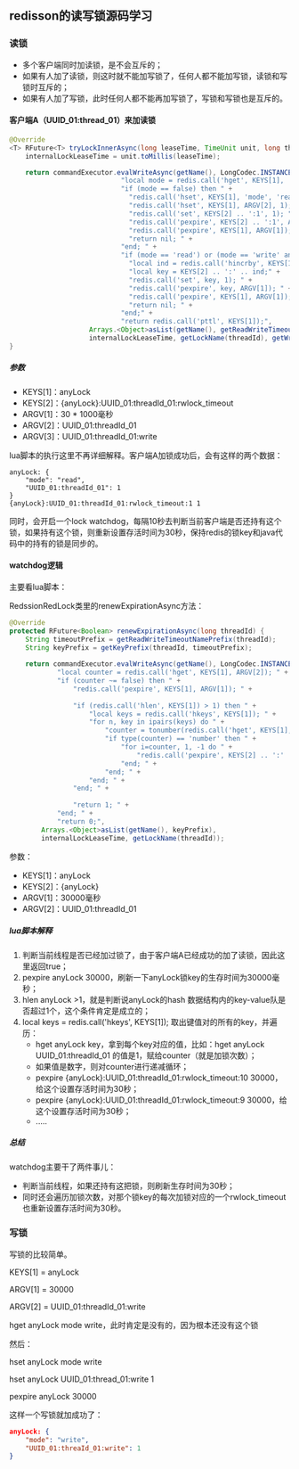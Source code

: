 ## redisson的读写锁源码学习

### 读锁

- 多个客户端同时加读锁，是不会互斥的；
- 如果有人加了读锁，则这时就不能加写锁了，任何人都不能加写锁，读锁和写锁时互斥的；
- 如果有人加了写锁，此时任何人都不能再加写锁了，写锁和写锁也是互斥的。

#### 客户端A（UUID_01:thread_01）来加读锁

```java
@Override
<T> RFuture<T> tryLockInnerAsync(long leaseTime, TimeUnit unit, long threadId, RedisStrictCommand<T> command) {
    internalLockLeaseTime = unit.toMillis(leaseTime);

    return commandExecutor.evalWriteAsync(getName(), LongCodec.INSTANCE, command,
                            "local mode = redis.call('hget', KEYS[1], 'mode'); " +
                            "if (mode == false) then " +
                              "redis.call('hset', KEYS[1], 'mode', 'read'); " +
                              "redis.call('hset', KEYS[1], ARGV[2], 1); " +
                              "redis.call('set', KEYS[2] .. ':1', 1); " +
                              "redis.call('pexpire', KEYS[2] .. ':1', ARGV[1]); " +
                              "redis.call('pexpire', KEYS[1], ARGV[1]); " +
                              "return nil; " +
                            "end; " +
                            "if (mode == 'read') or (mode == 'write' and redis.call('hexists', KEYS[1], ARGV[3]) == 1) then " +
                              "local ind = redis.call('hincrby', KEYS[1], ARGV[2], 1); " + 
                              "local key = KEYS[2] .. ':' .. ind;" +
                              "redis.call('set', key, 1); " +
                              "redis.call('pexpire', key, ARGV[1]); " +
                              "redis.call('pexpire', KEYS[1], ARGV[1]); " +
                              "return nil; " +
                            "end;" +
                            "return redis.call('pttl', KEYS[1]);",
                    Arrays.<Object>asList(getName(), getReadWriteTimeoutNamePrefix(threadId)), 
                    internalLockLeaseTime, getLockName(threadId), getWriteLockName(threadId));
}
```

##### 参数

- KEYS[1]：anyLock
- KEYS[2]：{anyLock}:UUID_01:threadId_01:rwlock_timeout
- ARGV[1]：30 * 1000毫秒
- ARGV[2]：UUID_01:threadId_01
- ARGV[3]：UUID_01:threadId_01:write

lua脚本的执行这里不再详细解释。客户端A加锁成功后，会有这样的两个数据：

```
anyLock: {
	"mode": "read",
	"UUID_01:threadId_01": 1
}
{anyLock}:UUID_01:threadId_01:rwlock_timeout:1 1
```

同时，会开启一个lock watchdog，每隔10秒去判断当前客户端是否还持有这个锁，如果持有这个锁，则重新设置存活时间为30秒，保持redis的锁key和java代码中的持有的锁是同步的。

#### watchdog逻辑

主要看lua脚本：

RedssionRedLock类里的renewExpirationAsync方法：

```java
@Override
protected RFuture<Boolean> renewExpirationAsync(long threadId) {
    String timeoutPrefix = getReadWriteTimeoutNamePrefix(threadId);
    String keyPrefix = getKeyPrefix(threadId, timeoutPrefix);
    
    return commandExecutor.evalWriteAsync(getName(), LongCodec.INSTANCE, RedisCommands.EVAL_BOOLEAN,
            "local counter = redis.call('hget', KEYS[1], ARGV[2]); " +
            "if (counter ~= false) then " +
                "redis.call('pexpire', KEYS[1], ARGV[1]); " +
                
                "if (redis.call('hlen', KEYS[1]) > 1) then " +
                    "local keys = redis.call('hkeys', KEYS[1]); " + 
                    "for n, key in ipairs(keys) do " + 
                        "counter = tonumber(redis.call('hget', KEYS[1], key)); " + 
                        "if type(counter) == 'number' then " + 
                            "for i=counter, 1, -1 do " + 
                                "redis.call('pexpire', KEYS[2] .. ':' .. key .. ':rwlock_timeout:' .. i, ARGV[1]); " + 
                            "end; " + 
                        "end; " + 
                    "end; " +
                "end; " +
                
                "return 1; " +
            "end; " +
            "return 0;",
        Arrays.<Object>asList(getName(), keyPrefix), 
        internalLockLeaseTime, getLockName(threadId));
```

参数：

- KEYS[1]：anyLock
- KEYS[2]：{anyLock}
- ARGV[1]：30000毫秒
- ARGV[2]：UUID_01:threadId_01

##### lua脚本解释

1. 判断当前线程是否已经加过锁了，由于客户端A已经成功的加了读锁，因此这里返回true；
2. pexpire anyLock 30000，刷新一下anyLock锁key的生存时间为30000毫秒；
3. hlen anyLock >1，就是判断说anyLock的hash 数据结构内的key-value队是否超过1个，这个条件肯定是成立的；
4. local keys = redis.call('hkeys', KEYS[1]);  取出键值对的所有的key，并遍历：
   - hget anyLock key，拿到每个key对应的值，比如：hget anyLock UUID_01:threadId_01 的值是1，赋给counter（就是加锁次数）；
   - 如果值是数字，则对counter进行递减循环；
   - pexpire {anyLock}:UUID_01:threadId_01:rwlock_timeout:10 30000，给这个设置存活时间为30秒；
   - pexpire {anyLock}:UUID_01:threadId_01:rwlock_timeout:9 30000，给这个设置存活时间为30秒；
   - .....

##### 总结

watchdog主要干了两件事儿：

- 判断当前线程，如果还持有这把锁，则刷新生存时间为30秒；
- 同时还会遍历加锁次数，对那个锁key的每次加锁对应的一个rwlock_timeout也重新设置存活时间为30秒。

### 写锁

写锁的比较简单。

KEYS[1] = anyLock

ARGV[1] = 30000

ARGV[2] = UUID_01:threadId_01:write

hget anyLock mode write，此时肯定是没有的，因为根本还没有这个锁

然后：

hset anyLock mode write

hset anyLock UUID_01:thread_01:write 1

pexpire anyLock 30000

这样一个写锁就加成功了：

```json
anyLock: {
	"mode": "write",
	"UUID_01:threaId_01:write": 1
}
```

